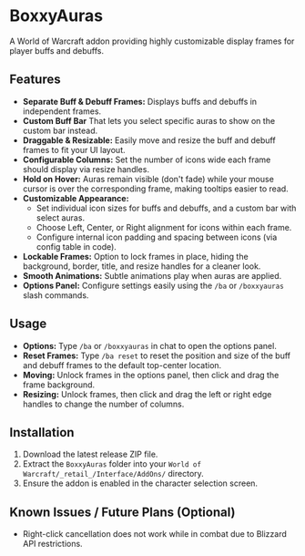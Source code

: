 # BoxxyAuras

A World of Warcraft addon providing highly customizable display frames for player buffs and debuffs.

## Features

*   **Separate Buff & Debuff Frames:** Displays buffs and debuffs in independent frames.
*   **Custom Buff Bar** That lets you select specific auras to show on the custom bar instead.
*   **Draggable & Resizable:** Easily move and resize the buff and debuff frames to fit your UI layout.
*   **Configurable Columns:** Set the number of icons wide each frame should display via resize handles.
*   **Hold on Hover:** Auras remain visible (don't fade) while your mouse cursor is over the corresponding frame, making tooltips easier to read.
*   **Customizable Appearance:**
    *   Set individual icon sizes for buffs and debuffs, and a custom bar with select auras.
    *   Choose Left, Center, or Right alignment for icons within each frame.
    *   Configure internal icon padding and spacing between icons (via config table in code).
*   **Lockable Frames:** Option to lock frames in place, hiding the background, border, title, and resize handles for a cleaner look.
*   **Smooth Animations:** Subtle animations play when auras are applied.
*   **Options Panel:** Configure settings easily using the `/ba` or `/boxxyauras` slash commands.

## Usage

*   **Options:** Type `/ba` or `/boxxyauras` in chat to open the options panel.
*   **Reset Frames:** Type `/ba reset` to reset the position and size of the buff and debuff frames to the default top-center location.
*   **Moving:** Unlock frames in the options panel, then click and drag the frame background.
*   **Resizing:** Unlock frames, then click and drag the left or right edge handles to change the number of columns.

## Installation

1.  Download the latest release ZIP file.
2.  Extract the `BoxxyAuras` folder into your `World of Warcraft/_retail_/Interface/AddOns/` directory.
3.  Ensure the addon is enabled in the character selection screen.

## Known Issues / Future Plans (Optional)

*   Right-click cancellation does not work while in combat due to Blizzard API restrictions.
